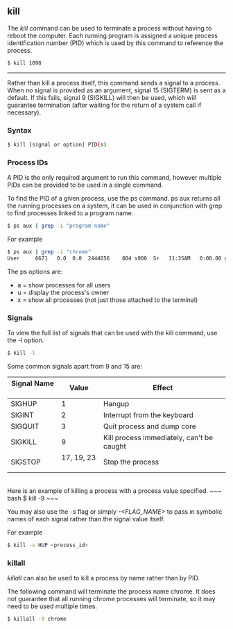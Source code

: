 kill
---

The *kill* command can be used to terminate a process without having to reboot the computer. Each running program is assigned a unique process identification number (PID) which is used by this command to reference the process.

~~~ bash
$ kill 1098
~~~

---

Rather than kill a process itself, this command sends a signal to a process. When no signal is provided as an argument, signal 15 (SIGTERM) is sent as a default. If this fails, signal 9 (SIGKILL) will then be used, which will guarantee termination (after waiting for the return of a system call if necessary). 

### Syntax

~~~ bash
$ kill [signal or option] PID(s)
~~~

### Process IDs

A PID is the only required argument to run this command, however multiple PIDs can be provided to be used in a single command.

To find the PID of a given process, use the ps command. ps aux returns all the running processes on a system, it can be used in conjunction with grep to find processes linked to a program name. 

~~~ bash
$ ps aux | grep -i "program name"
~~~

For example

~~~ bash
$ ps aux | grep -i "chrome"
User     6671   0.0  0.0  2444056    804 s000  S+   11:35AM   0:00.00 grep chrome
~~~

The ps options are:
* a = show processes for all users
* u = display the process's owner
* x = show all processes (not just those attached to the terminal)


### Signals

To view the full list of signals that can be used with the kill command, use the -l option. 
~~~ bash
$ kill -l
~~~

Some common signals apart from 9 and 15 are:

| Signal Name  &nbsp;   | Value           | Effect                                    |
|-----------------|-----------------|-------------------------------------------|
| SIGHUP          | 1               | Hangup                                    |
| SIGINT          | 2               | Interrupt from the keyboard               |
| SIGQUIT         | 3               | Quit process and dump core                |
| SIGKILL         | 9               | Kill process immediately, can't be caught |
| SIGSTOP         | 17, 19, 23 &nbsp; | Stop the process                          |

<br />
Here is an example of killing a process with a process value specified.
~~~ bash
$ kill -9 <process_id>
~~~

You may also use the *-s* flag or simply *-<FLAG_NAME>* to pass in symbolic names of each signal rather than the signal value itself.

For example

~~~ bash
$ kill -s HUP <process_id>
~~~



### killall

*killall* can also be used to kill a process by name rather than by PID.

The following command will terminate the process name chrome. It does not guarantee that all running chrome processes will terminate, so it may need to be used multiple times. 

~~~ bash
$ killall -9 chrome
~~~

